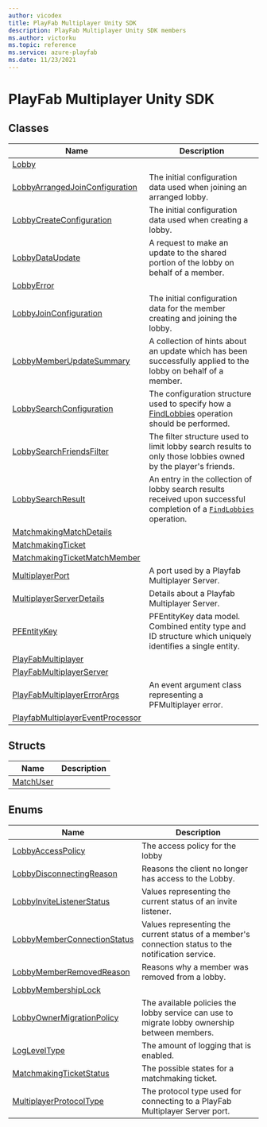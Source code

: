 ```yaml
---
author: vicodex
title: PlayFab Multiplayer Unity SDK
description: PlayFab Multiplayer Unity SDK members
ms.author: victorku
ms.topic: reference
ms.service: azure-playfab
ms.date: 11/23/2021
---
```


# PlayFab Multiplayer Unity SDK
 

## Classes

| Name |  Description  |
| --- | --- |
| [Lobby](./PlayFab.Multiplayer/Lobby.md) |  |
| [LobbyArrangedJoinConfiguration](./PlayFab.Multiplayer/LobbyArrangedJoinConfiguration.md) | The initial configuration data used when joining an arranged lobby. |
| [LobbyCreateConfiguration](./PlayFab.Multiplayer/LobbyCreateConfiguration.md) | The initial configuration data used when creating a lobby. |
| [LobbyDataUpdate](./PlayFab.Multiplayer/LobbyDataUpdate.md) | A request to make an update to the shared portion of the lobby on behalf of a member. |
| [LobbyError](./PlayFab.Multiplayer/LobbyError.md) |  |
| [LobbyJoinConfiguration](./PlayFab.Multiplayer/LobbyJoinConfiguration.md) | The initial configuration data for the member creating and joining the lobby. |
| [LobbyMemberUpdateSummary](./PlayFab.Multiplayer/LobbyMemberUpdateSummary.md) | A collection of hints about an update which has been successfully applied to the lobby on behalf of a member. |
| [LobbySearchConfiguration](./PlayFab.Multiplayer/LobbySearchConfiguration.md) | The configuration structure used to specify how a [FindLobbies](./PlayFab.Multiplayer/PlayFabMultiplayer/FindLobbies.md) operation should be performed. |
| [LobbySearchFriendsFilter](./PlayFab.Multiplayer/LobbySearchFriendsFilter.md) | The filter structure used to limit lobby search results to only those lobbies owned by the player's friends. |
| [LobbySearchResult](./PlayFab.Multiplayer/LobbySearchResult.md) | An entry in the collection of lobby search results received upon successful completion of a [`FindLobbies`](./PlayFab.Multiplayer/PlayFabMultiplayer/FindLobbies.md) operation. |
| [MatchmakingMatchDetails](./PlayFab.Multiplayer/MatchmakingMatchDetails.md) |  |
| [MatchmakingTicket](./PlayFab.Multiplayer/MatchmakingTicket.md) |  |
| [MatchmakingTicketMatchMember](./PlayFab.Multiplayer/MatchmakingTicketMatchMember.md) |  |
| [MultiplayerPort](./PlayFab.Multiplayer/MultiplayerPort.md) | A port used by a Playfab Multiplayer Server. |
| [MultiplayerServerDetails](./PlayFab.Multiplayer/MultiplayerServerDetails.md) | Details about a Playfab Multiplayer Server. |
| [PFEntityKey](./PlayFab.Multiplayer/PFEntityKey.md) | PFEntityKey data model. Combined entity type and ID structure which uniquely identifies a single entity. |
| [PlayFabMultiplayer](./PlayFab.Multiplayer/PlayFabMultiplayer.md) |  |
| [PlayFabMultiplayerServer](./PlayFab.Multiplayer/PlayFabMultiplayer.PlayFabMultiplayerServer.md) |  |
| [PlayFabMultiplayerErrorArgs](./PlayFab.Multiplayer/PlayFabMultiplayerErrorArgs.md) | An event argument class representing a PFMultiplayer error. |
| [PlayfabMultiplayerEventProcessor](./PlayFab.Multiplayer/PlayfabMultiplayerEventProcessor.md) |  |

## Structs

| Name |  Description  |
| --- | --- |
| [MatchUser](./PlayFab.Multiplayer/MatchUser.md) |  |

## Enums

| Name |  Description  |
| --- | --- |
| [LobbyAccessPolicy](./PlayFab.Multiplayer/LobbyAccessPolicy.md) | The access policy for the lobby |
| [LobbyDisconnectingReason](./PlayFab.Multiplayer/LobbyDisconnectingReason.md) | Reasons the client no longer has access to the Lobby. |
| [LobbyInviteListenerStatus](./PlayFab.Multiplayer/LobbyInviteListenerStatus.md) | Values representing the current status of an invite listener. |
| [LobbyMemberConnectionStatus](./PlayFab.Multiplayer/LobbyMemberConnectionStatus.md) | Values representing the current status of a member's connection status to the notification service. |
| [LobbyMemberRemovedReason](./PlayFab.Multiplayer/LobbyMemberRemovedReason.md) | Reasons why a member was removed from a lobby. |
| [LobbyMembershipLock](./PlayFab.Multiplayer/LobbyMembershipLock.md) |  |
| [LobbyOwnerMigrationPolicy](./PlayFab.Multiplayer/LobbyOwnerMigrationPolicy.md) | The available policies the lobby service can use to migrate lobby ownership between members. |
| [LogLevelType](./PlayFab.Multiplayer/LogLevelType.md) | The amount of logging that is enabled. |
| [MatchmakingTicketStatus](./PlayFab.Multiplayer/MatchmakingTicketStatus.md) | The possible states for a matchmaking ticket. |
| [MultiplayerProtocolType](./PlayFab.Multiplayer/MultiplayerProtocolType.md) | The protocol type used for connecting to a PlayFab Multiplayer Server port. |
